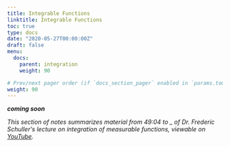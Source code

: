 ```yaml
---
title: Integrable Functions
linktitle: Integrable Functions
toc: true
type: docs
date: "2020-05-27T00:00:00Z"
draft: false
menu:
  docs:
    parent: integration
    weight: 90

# Prev/next pager order (if `docs_section_pager` enabled in `params.toml`)
weight: 90
---
```


**_coming soon_**

*This section of notes summarizes material from 49:04 to _ of Dr. Frederic Schuller's lecture on integration of measurable functions, viewable on [YouTube](https://youtu.be/ot253Lhx2_o?t=2944).*
